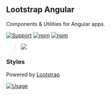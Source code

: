 ## Lootstrap Angular

Components & Utilities for Angular apps.

[![Support](https://img.shields.io/badge/Patreon-whitesmoke?style=for-the-badge)](https://www.patreon.com/qrsln)
[![npm](https://img.shields.io/npm/v/@qrsln/lootstrap-angular?style=for-the-badge)](https://www.npmjs.com/package/@qrsln/lootstrap-angular)
[![npm](https://img.shields.io/npm/dt/@qrsln/lootstrap-angular?style=for-the-badge)](https://npmcharts.com/compare/@qrsln/lootstrap-angular?minimal=true)

> [![](https://img.shields.io/badge/Main-projects‌‌‌‌‌‌‌-white)](Docs/Libraries/projects.md)

### Styles

Powered by [Lootstrap](https://github.com/krsln/Lootstrap)

[![Usage](https://img.shields.io/badge/Demo-Usage-orange?style=for-the-badge)](https://krsln.github.io/Showcase/Lootstrap-angular/Overview)



